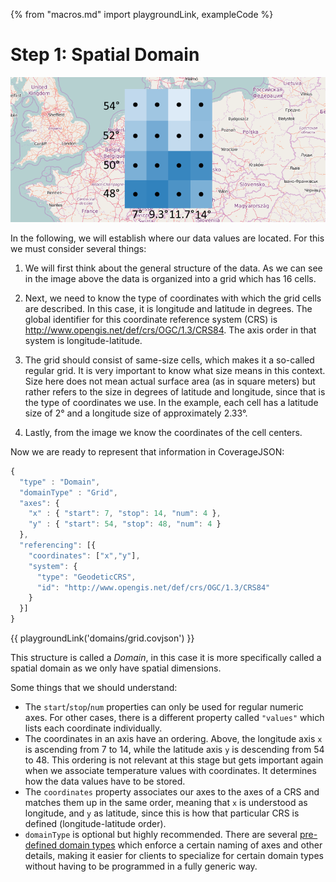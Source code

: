 {% from "macros.md" import playgroundLink, exampleCode %}

# Step 1: Spatial Domain

![Coordinates of cell centers](images/playground_temperature_coverage_with_points_coordinates.png)

In the following, we will establish where our data values are located.
For this we must consider several things:

1. We will first think about the general structure of the data.
As we can see in the image above the data is organized into a grid which has 16 cells.

2. Next, we need to know the type of coordinates with which the grid cells are described.
In this case, it is longitude and latitude in degrees.
The global identifier for this coordinate reference system (CRS) is http://www.opengis.net/def/crs/OGC/1.3/CRS84.
The axis order in that system is longitude-latitude.

3. The grid should consist of same-size cells, which makes it a so-called regular grid.
It is very important to know what size means in this context.
Size here does not mean actual surface area (as in square meters) but rather refers to the size in degrees of latitude and longitude,
since that is the type of coordinates we use.
In the example, each cell has a latitude size of 2° and a longitude size of approximately 2.33°.

4. Lastly, from the image we know the coordinates of the cell centers.

Now we are ready to represent that information in CoverageJSON:
```js
{
  "type" : "Domain",
  "domainType" : "Grid",
  "axes": {
    "x" : { "start": 7, "stop": 14, "num": 4 },
    "y" : { "start": 54, "stop": 48, "num": 4 }
  },
  "referencing": [{
    "coordinates": ["x","y"],
    "system": {
      "type": "GeodeticCRS",
      "id": "http://www.opengis.net/def/crs/OGC/1.3/CRS84"
    }
  }]
}
```
{{ playgroundLink('domains/grid.covjson') }}

This structure is called a *Domain*, in this case it is more specifically called a spatial domain as we only have spatial dimensions.

Some things that we should understand:
- The `start`/`stop`/`num` properties can only be used for regular numeric axes. For other cases, there is a different property called `"values"` which lists each coordinate individually.
- The coordinates in an axis have an ordering. Above, the longitude axis `x` is ascending from 7 to 14, while the latitude axis `y` is descending from 54 to 48. This ordering is not relevant at this stage but gets important again when we associate temperature values with coordinates. It determines how the data values have to be stored.
- The `coordinates` property associates our axes to the axes of a CRS and matches them up in the same order, meaning that `x` is understood as longitude, and `y` as latitude, since this is how that particular CRS is defined (longitude-latitude order).
- `domainType` is optional but highly recommended. There are several [pre-defined domain types](https://covjson.org/domain-types/) which enforce a certain naming of axes and other details, making it easier for clients to specialize for certain domain types without having to be programmed in a fully generic way.


